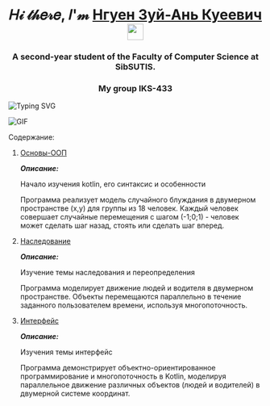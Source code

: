 ﻿<h1 align="center">𝐻𝒾 𝓉𝒽𝑒𝓇𝑒, 𝐼'𝓂 <a href="https://t.me/Cocosik1558" target="_blank">Нгуен Зуй-Ань Куеевич</a> 
<img src="https://github.com/blackcater/blackcater/raw/main/images/Hi.gif" height="32"/></h1>
<h3 align="center">A second-year student of the Faculty of Computer Science at SibSUTIS.</h3>
<h3 align="center">My group IKS-433</h3>
<img src="https://readme-typing-svg.demolab.com?font=Fira+Code&pause=1000&width=435&lines=We+are+making+the+future+better." alt="Typing SVG" />

![GIF](https://github.com/Darkness1853/Pictures/blob/main/R%20(1).gif)

Содержание:
1. [Основы-ООП](https://github.com/Darkness1853/Android-Project/tree/%D0%9E%D1%81%D0%BD%D0%BE%D0%B2%D1%8B-%D0%9E%D0%9E%D0%9F.-%E2%80%9C%D0%A5%D0%BE%D0%B4%D1%8F%D1%87%D0%B8%D0%B9%E2%80%9D)
   
   ***Описание:***

   Начало изучения kotlin, его синтаксис и особенности
   
   Программа реализует модель случайного блуждания в двумерном пространстве (x,y) для группы из 18 человек. Каждый человек совершает случайные перемещения c шагом (-1;0;1) -       человек может сделать шаг назад, стоять или сделать шаг вперед.

3. [Наследование](https://github.com/Darkness1853/Android-Project/tree/Наследование)
   
   ***Описание:***

   Изучение темы  наследования и переопределения
   
   Программа моделирует движение людей и водителя в двумерном пространстве. Объекты перемещаются параллельно в течение заданного пользователем времени, используя многопоточность.

5. [Интерфейс](https://github.com/Darkness1853/Android-Project/tree/%D0%9D%D0%B0%D1%81%D0%BB%D0%B5%D0%B4%D0%BE%D0%B2%D0%B0%D0%BD%D0%B8%D0%B5)

   ***Описание:***

   Изучения темы интерфейс
   
   Программа демонстрирует объектно-ориентированное программирование и многопоточность в Kotlin, моделируя параллельное движение различных объектов (людей и водителей) в двумерной системе координат.
